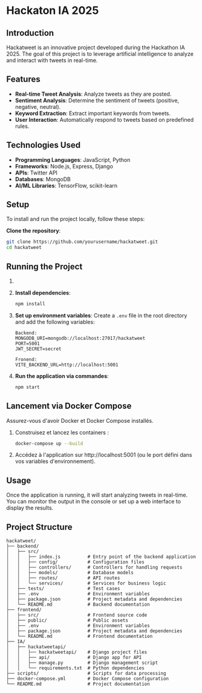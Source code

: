 # Hackaton IA 2025

## Introduction

Hackatweet is an innovative project developed during the Hackathon IA 2025. The goal of this project is to leverage artificial intelligence to analyze and interact with tweets in real-time.

## Features

- **Real-time Tweet Analysis**: Analyze tweets as they are posted.
- **Sentiment Analysis**: Determine the sentiment of tweets (positive, negative, neutral).
- **Keyword Extraction**: Extract important keywords from tweets.
- **User Interaction**: Automatically respond to tweets based on predefined rules.

## Technologies Used

- **Programming Languages**: JavaScript, Python
- **Frameworks**: Node.js, Express, Django
- **APIs**: Twitter API
- **Databases**: MongoDB
- **AI/ML Libraries**: TensorFlow, scikit-learn

## Setup

To install and run the project locally, follow these steps:

**Clone the repository**:

   ```bash
   git clone https://github.com/yourusername/hackatweet.git
   cd hackatweet
   ```

## Running the Project

1. 

2. **Install dependencies**:

   ```bash
   npm install
   ```

3. **Set up environment variables**:
   Create a `.env` file in the root directory and add the following variables:

   ```plaintext
   Backend:
   MONGODB_URI=mongodb://localhost:27017/hackatweet
   PORT=5001
   JWT_SECRET=secret

   Fronend:
   VITE_BACKEND_URL=http://localhost:5001
   ```

4. **Run the application via commandes**:
   ```bash
   npm start
   ```

## Lancement via Docker Compose

Assurez-vous d'avoir Docker et Docker Compose installés.

1. Construisez et lancez les containers :
   ```bash
   docker-compose up --build
   ```
2. Accédez à l'application sur http://localhost:5001 (ou le port défini dans vos variables d'environnement).

## Usage

Once the application is running, it will start analyzing tweets in real-time. You can monitor the output in the console or set up a web interface to display the results.

## Project Structure

```
hackatweet/
├── backend/
│   ├── src/
│   │   ├── index.js          # Entry point of the backend application
│   │   ├── config/           # Configuration files
│   │   ├── controllers/      # Controllers for handling requests
│   │   ├── models/           # Database models
│   │   ├── routes/           # API routes
│   │   └── services/         # Services for business logic
│   ├── tests/                # Test cases
│   ├── .env                  # Environment variables
│   ├── package.json          # Project metadata and dependencies
│   └── README.md             # Backend documentation
├── frontend/
│   ├── src/                  # Frontend source code
│   ├── public/               # Public assets
│   ├── .env                  # Environment variables
│   ├── package.json          # Project metadata and dependencies
│   └── README.md             # Frontend documentation
├── IA/
│   ├── hackatweetapi/
│   │   ├── hackatweetapi/    # Django project files
│   │   ├── api/              # Django app for API
│   │   ├── manage.py         # Django management script
│   │   └── requirements.txt  # Python dependencies
├── scripts/                  # Scripts for data processing
├── docker-compose.yml        # Docker Compose configuration
└── README.md                 # Project documentation
```
